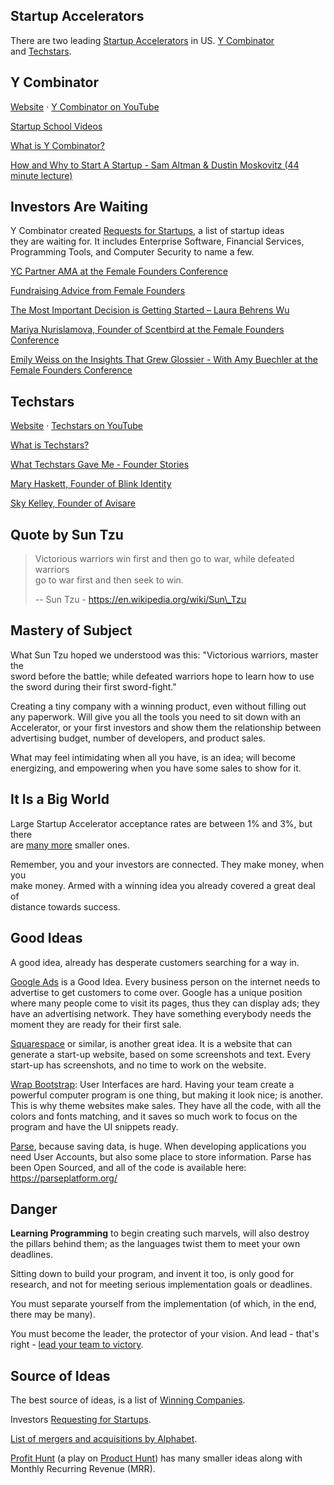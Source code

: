 ## Startup Accelerators

There are two leading [Startup Accelerators](https://en.wikipedia.org/wiki/Startup_accelerator) in US. [Y Combinator](https://en.wikipedia.org/wiki/Y_Combinator_\(company\))\
and [Techstars](https://en.wikipedia.org/wiki/Techstars).

## Y Combinator

[Website](https://www.ycombinator.com/) · [Y Combinator on YouTube](https://www.youtube.com/channel/UCcefcZRL2oaA_uBNeo5UOWg)

[Startup School Videos](https://www.youtube.com/playlist?list=PLQ-uHSnFig5MiLRb-l6yiCBGyqfVyVf17)

[What is Y Combinator?](https://www.youtube.com/watch?v=_4JtyLKDjXk "Play Video")

[How and Why to Start A Startup - Sam Altman & Dustin Moskovitz (44 minute lecture)](https://www.youtube.com/watch?v=ZoqgAy3h4OM "Play Video")

## Investors Are Waiting

Y Combinator created [Requests for Startups](https://www.ycombinator.com/rfs/), a list of startup ideas\
they are waiting for. It includes Enterprise Software, Financial Services,\
Programming Tools, and Computer Security to name a few.

[YC Partner AMA at the Female Founders Conference](https://www.youtube.com/watch?v=waYiVrIGQ_0 "Play Video")

[Fundraising Advice from Female Founders](https://www.youtube.com/watch?v=GHoTciAH8Uo "Play Video")

[The Most Important Decision is Getting Started – Laura Behrens Wu](https://www.youtube.com/watch?v=ZAkzs4rgjOo "Play Video")

[Mariya Nurislamova, Founder of Scentbird at the Female Founders Conference](https://www.youtube.com/watch?v=gmA-BOIVKQU "Play Video")

[Emily Weiss on the Insights That Grew Glossier - With Amy Buechler at the Female Founders Conference](https://www.youtube.com/watch?v=ex-fXyRJTU8 "Play Video")

## Techstars

[Website](https://www.techstars.com/) · [Techstars on YouTube](https://www.youtube.com/channel/UClebMzrpRNTWVfZXw2jfsSw)

[What is Techstars?](https://www.youtube.com/watch?v=S-3YgWroCdo "Play Video")

[What Techstars Gave Me - Founder Stories](https://www.youtube.com/watch?v=Apr2B7Ix0zs "Play Video")

[Mary Haskett, Founder of Blink Identity](https://www.youtube.com/watch?v=NE6jxVk7G-8 "Play Video")

[Sky Kelley, Founder of Avisare](https://www.youtube.com/watch?v=oRjHsum2ImI "Play Video")

## Quote by Sun Tzu

> Victorious warriors win first and then go to war, while defeated warriors\
> go to war first and then seek to win.
>
> \-- Sun Tzu - https://en.wikipedia.org/wiki/Sun\_Tzu

## Mastery of Subject

What Sun Tzu hoped we understood was this: "Victorious warriors, master the\
sword before the battle; while defeated warriors hope to learn how to use\
the sword during their first sword-fight."

Creating a tiny company with a winning product, even without filling out\
any paperwork. Will give you all the tools you need to sit down with an\
Accelerator, or your first investors and show them the relationship between\
advertising budget, number of developers, and product sales.

What may feel intimidating when all you have, is an idea; will become\
energizing, and empowering when you have some sales to show for it.

## It Is a Big World

Large Startup Accelerator acceptance rates are between 1% and 3%, but there\
are [many more](https://duckduckgo.com/?q=List+of+Startup+Accelerators\&t=ffab\&ia=web) smaller ones.

Remember, you and your investors are connected. They make money, when you\
make money. Armed with a winning idea you already covered a great deal of\
distance towards success.

## Good Ideas

A good idea, already has desperate customers searching for a way in.

[Google Ads](https://www.youtube.com/watch?v=NV4DCdyLNgU) is a Good Idea. Every business person on the internet needs to advertise to get customers to come over. Google has a unique position where many people come to visit its pages, thus they can display ads; they have an advertising network. They have something everybody needs the moment they are ready for their first sale.

[Squarespace](https://www.squarespace.com/) or similar, is another great idea. It is a website that can generate a start-up website, based on some screenshots and text. Every start-up has screenshots, and no time to work on the website.

[Wrap Bootstrap](https://wrapbootstrap.com/): User Interfaces are hard. Having your team create a powerful computer program is one thing, but making it look nice; is another. This is why theme websites make sales. They have all the code, with all the colors and fonts matching, and it saves so much work to focus on the program and have the UI snippets ready.

[Parse](https://www.youtube.com/watch?v=89xIe8FbR2g), because saving data, is huge. When developing applications you need User Accounts, but also some place to store information. Parse has been Open Sourced, and all of the code is available here: <https://parseplatform.org/>

## Danger

**Learning Programming** to begin creating such marvels, will also destroy\
the pillars behind them; as the languages twist them to meet your own\
deadlines.

Sitting down to build your program, and invent it too, is only good for\
research, and not for meeting serious implementation goals or deadlines.

You must separate yourself from the implementation (of which, in the end,\
there may be many).

You must become the leader, the protector of your vision. And lead - that's\
right - [lead your team to victory](https://www.youtube.com/watch?v=ljqra3BcqWM).

## Source of Ideas

The best source of ideas, is a list of [Winning Companies](https://www.ycombinator.com/topcompanies/).

Investors [Requesting for Startups](https://www.ycombinator.com/rfs/).

[List of mergers and acquisitions by Alphabet](https://en.wikipedia.org/wiki/List_of_mergers_and_acquisitions_by_Alphabet).

[Profit Hunt](http://profithunt.co/) (a play on [Product Hunt](https://en.wikipedia.org/wiki/Product_Hunt)) has many smaller ideas along with Monthly Recurring Revenue (MRR).
